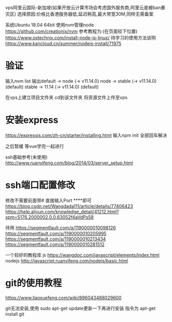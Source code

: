 vps阿里云国际-新加坡(如果开放云计算市场会考虑国外服务商,阿里云是被ban重灾区)
    选择原因:价格比香港服务器低,延迟稍高,最大带宽30M,同样无需备案

系统Ubuntu 18.04 64bit
使用nvm管理node
https://github.com/creationix/nvm
参考教程为:(在页面较下位置)
https://www.ostechnix.com/install-node-js-linux/
待学习的使用方法说明
https://www.kancloud.cn/summer/nodejs-install/71975

# 验证
输入nvm list
输出default -> node (-> v11.14.0)
node -> stable (-> v11.14.0) (default)
stable -> 11.14 (-> v11.14.0) (default)

在vps上建立项目文件夹
cd到该文件夹
将资源文件上传至vps

# 安装express
https://expressjs.com/zh-cn/starter/installing.html
输入npm init 全部回车解决

之后暂缓
等vue学完一起进行


ssh基础参考(未使用)
http://www.ruanyifeng.com/blog/2014/03/server_setup.html

# ssh端口配置修改
修改不需要前面带#
直接输入Port ****即可
https://blog.csdn.net/Wangdada111/article/details/77406423
https://help.aliyun.com/knowledge_detail/41212.html?spm=5176.2000002.0.0.63052f4aVdPs58

待用
https://segmentfault.com/a/1190000010098126
https://segmentfault.com/a/1190000010205995
https://segmentfault.com/a/1190000010213434
https://segmentfault.com/a/1190000010281512

一个较好的教程库
js
https://wangdoc.com/javascript/elements/index.html
nodejs
http://javascript.ruanyifeng.com/nodejs/basic.html

# git的使用教程
https://www.liaoxuefeng.com/wiki/896043488029600

git无法安装,使用
sudo apt-get update更新一下再进行安装
指令为  apt-get install git
